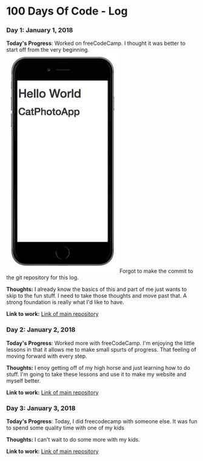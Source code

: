 # 100 Days Of Code - Log

### Day 1: January 1, 2018 

**Today's Progress**: Worked on freeCodeCamp. I thought it was better to start off from the very beginning.
![Starting from the beginning](hello_world.png "A simple hello world app")
Forgot to make the commit to the git repository for this log.

**Thoughts:** I already know the basics of this and part of me just wants to skip to the fun stuff. I need to take those thoughts and move past that. A strong foundation is really what I'd like to have.

**Link to work:** [Link of main repository](https://github.com/mandaris/100-days-of-code)


### Day 2: January 2, 2018 

**Today's Progress**: Worked more with freeCodeCamp. I'm enjoying the little lessons in that it allows me to make small spurts of progress. That feeling of moving forward with every step.

**Thoughts:** I enoy getting off of my high horse and just learning how to do stuff. I'm going to take these lessons and use it to make my website and myself better.

**Link to work:** [Link of main repository](https://github.com/mandaris/100-days-of-code)

### Day 3: January 3, 2018 

**Today's Progress**: Today, I did freecodecamp with someone else. It was fun to spend some quality time with one of my kids

**Thoughts:** I can't wait to do some more with my kids.

**Link to work:** [Link of main repository](https://github.com/mandaris/100-days-of-code)